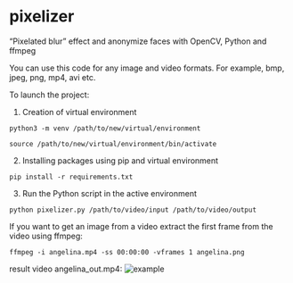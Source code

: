 # pixelizer
“Pixelated blur” effect and anonymize faces with OpenCV, Python and ffmpeg

You can use this code for any image and video formats. For example, bmp, jpeg, png, mp4, avi etc.


To launch the project:
1. Creation of virtual environment
```
python3 -m venv /path/to/new/virtual/environment
```
```
source /path/to/new/virtual/environment/bin/activate
```
2. Installing packages using pip and virtual environment
```
pip install -r requirements.txt
```
3. Run the Python script in the active environment
```
python pixelizer.py /path/to/video/input /path/to/video/output
```

If you want to get an image from a video extract the first frame from the video using ffmpeg:
```
ffmpeg -i angelina.mp4 -ss 00:00:00 -vframes 1 angelina.png
```
result video angelina_out.mp4:
![example](examples/angelina_out_8sec.gif)
